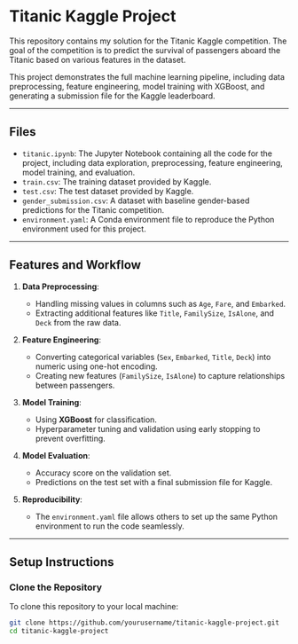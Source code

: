 # Titanic Kaggle Project

This repository contains my solution for the Titanic Kaggle competition. The goal of the competition is to predict the survival of passengers aboard the Titanic based on various features in the dataset. 

This project demonstrates the full machine learning pipeline, including data preprocessing, feature engineering, model training with XGBoost, and generating a submission file for the Kaggle leaderboard.

---

## Files

- `titanic.ipynb`: The Jupyter Notebook containing all the code for the project, including data exploration, preprocessing, feature engineering, model training, and evaluation.
- `train.csv`: The training dataset provided by Kaggle.
- `test.csv`: The test dataset provided by Kaggle.
- `gender_submission.csv`: A dataset with baseline gender-based predictions for the Titanic competition.
- `environment.yaml`: A Conda environment file to reproduce the Python environment used for this project.

---

## Features and Workflow

1. **Data Preprocessing**:
   - Handling missing values in columns such as `Age`, `Fare`, and `Embarked`.
   - Extracting additional features like `Title`, `FamilySize`, `IsAlone`, and `Deck` from the raw data.

2. **Feature Engineering**:
   - Converting categorical variables (`Sex`, `Embarked`, `Title`, `Deck`) into numeric using one-hot encoding.
   - Creating new features (`FamilySize`, `IsAlone`) to capture relationships between passengers.

3. **Model Training**:
   - Using **XGBoost** for classification.
   - Hyperparameter tuning and validation using early stopping to prevent overfitting.

4. **Model Evaluation**:
   - Accuracy score on the validation set.
   - Predictions on the test set with a final submission file for Kaggle.

5. **Reproducibility**:
   - The `environment.yaml` file allows others to set up the same Python environment to run the code seamlessly.

---

## Setup Instructions

### Clone the Repository
To clone this repository to your local machine:
```bash
git clone https://github.com/yourusername/titanic-kaggle-project.git
cd titanic-kaggle-project
